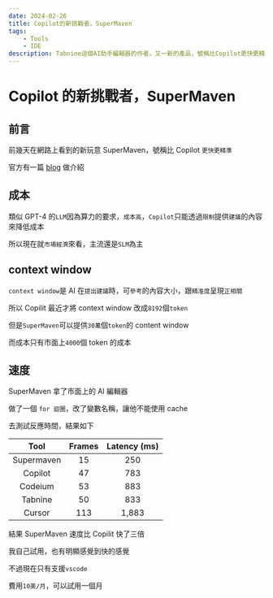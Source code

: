 ```yaml
---
date: 2024-02-26
title: Copilot的新挑戰者，SuperMaven
tags:
    - Tools
    - IDE
description: Tabnine這個AI助手編輯器的作者，又一新的產品，號稱比Copilot更快更精準...
---
```


# Copilot 的新挑戰者，SuperMaven

## 前言

前幾天在網路上看到的新玩意 SuperMaven，號稱比 Copilot `更快更精準`

官方有一篇 [blog](https://supermaven.com/blog/introducing-supermaven) 做介紹

## 成本

類似 GPT-4 的`LLM`因為算力的要求，`成本高`，`Copilot`只能透過`限制`提供`建議`的內容來降低成本

所以現在就`市場經濟`來看，主流還是`SLM`為主

## context window

`context window`是 AI 在`提出建議`時，可`參考`的內容大小，跟`精准度`呈現`正相關`

所以 Copilit 最近才將 context window 改成`8192`個`token`

但是`SuperMaven`可以提供`30萬`個`token`的 content window

而成本只有市面上`4000`個 token 的成本

## 速度

SuperMaven 拿了市面上的 AI 編輯器

做了一個 `for 迴圈`，改了變數名稱，讓他不能使用 cache

去測試反應時間，結果如下

|    Tool    | Frames | Latency (ms) |
| :--------: | :----: | :----------: |
| Supermaven |   15   |     250      |
|  Copilot   |   47   |     783      |
|  Codeium   |   53   |     883      |
|  Tabnine   |   50   |     833      |
|   Cursor   |  113   |    1,883     |

結果 SuperMaven 速度比 Copilit 快了三倍

我自己試用，也有明顯感覺到快的感覺

不過現在只有支援`vscode`

費用`10美/月`，可以試用一個月

<Comment />
